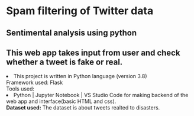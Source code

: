 # Spam filtering of Twitter data
 ## Sentimental analysis using python 
## This web app takes input from user and check whether a tweet is fake or real.
 <li>This project is written in Python language (version 3.8)
 <br> Framework used:  Flask
 <br>
 Tools used: 
<li> Python | Jupyter Notebook | VS Studio Code for making backend of the web app and interface(basic HTML and css).
  </li>
  <b>Dataset used: </b>The dataset is about tweets realted to disasters.

 </li>
